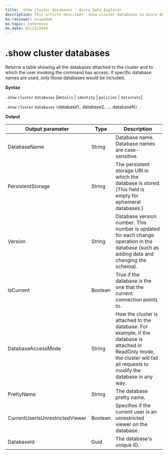 ```yaml
---
title: .show cluster databases - Azure Data Explorer
description: This article describes .show cluster databases in Azure Data Explorer.
ms.reviewer: orspodek
ms.topic: reference
ms.date: 02/13/2020
---
```

# .show cluster databases

Returns a table showing all the databases attached to the cluster and to which the user invoking the command has access. If specific database names are used, only those databases would
be included.

**Syntax**

`.show` `cluster` `databases` [`details` | `identity` | `policies` | `datastats`]

`.show` `cluster` `databases` `(`database1`,` database2`,` ... databaseN`)`

**Output**
 
|Output parameter |Type |Description 
|---|---|---
|DatabaseName  |String |Database name. Database names are case-sensitive. 
|PersistentStorage  |String |The persistent storage URI in which the database is stored. (This field is empty for ephemeral databases.) 
|Version  |String |Database version number. This number is updated for each change operation in the database (such as adding data and changing the schema). 
|IsCurrent  |Boolean |True if the database is the one that the current connection points to. 
|DatabaseAccessMode  |String |How the cluster is attached to the database. For example, if the database is attached in ReadOnly mode, the cluster will fail all requests to modify the database in any way. 
|PrettyName |String |The database pretty name.
|CurrentUserIsUnrestrictedViewer |Boolean | Specifies if the current user is an unrestricted viewer on the database.
|DatabaseId |Guid |The database's unique ID.